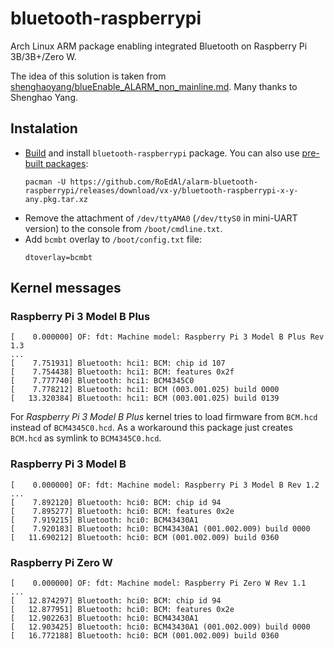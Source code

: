 # bluetooth-raspberrypi

Arch Linux ARM package enabling integrated Bluetooth on Raspberry Pi 3B/3B+/Zero W.

The idea of this solution is taken from [shenghaoyang/blueEnable_ALARM_non_mainline.md](https://gist.github.com/shenghaoyang/92e6dd65b9f0cc736a419f3e640663c2).
Many thanks to Shenghao Yang.

## Instalation

* [Build](//wiki.archlinux.org/index.php/Makepkg#Usage) and install `bluetooth-raspberrypi` package.
  You can also use [pre-built packages](//github.com/RoEdAl/alarm-bluetooth-raspberrypi/releases/latest):
  ````
  pacman -U https://github.com/RoEdAl/alarm-bluetooth-raspberrypi/releases/download/vx-y/bluetooth-raspberrypi-x-y-any.pkg.tar.xz
  ````
* Remove the attachment of `/dev/ttyAMA0` (`/dev/ttyS0` in mini-UART version) to the console from `/boot/cmdline.txt`.
* Add `bcmbt` overlay to `/boot/config.txt` file:
  ````
  dtoverlay=bcmbt
  ````

## Kernel messages

### Raspberry Pi 3 Model B Plus

````
[    0.000000] OF: fdt: Machine model: Raspberry Pi 3 Model B Plus Rev 1.3
...
[    7.751931] Bluetooth: hci1: BCM: chip id 107
[    7.754438] Bluetooth: hci1: BCM: features 0x2f
[    7.777740] Bluetooth: hci1: BCM4345C0
[    7.778212] Bluetooth: hci1: BCM (003.001.025) build 0000
[   13.320384] Bluetooth: hci1: BCM (003.001.025) build 0139
````

For *Raspberry Pi 3 Model B Plus* kernel tries to load firmware  from `BCM.hcd` instead of `BCM4345C0.hcd`.
As a workaround this package just creates `BCM.hcd` as symlink to `BCM4345C0.hcd`.

### Raspberry Pi 3 Model B

````
[    0.000000] OF: fdt: Machine model: Raspberry Pi 3 Model B Rev 1.2
...
[    7.892120] Bluetooth: hci0: BCM: chip id 94
[    7.895277] Bluetooth: hci0: BCM: features 0x2e
[    7.919215] Bluetooth: hci0: BCM43430A1
[    7.920183] Bluetooth: hci0: BCM43430A1 (001.002.009) build 0000
[   11.690212] Bluetooth: hci0: BCM (001.002.009) build 0360
````

### Raspberry Pi Zero W

````
[    0.000000] OF: fdt: Machine model: Raspberry Pi Zero W Rev 1.1
...
[   12.874297] Bluetooth: hci0: BCM: chip id 94
[   12.877951] Bluetooth: hci0: BCM: features 0x2e
[   12.902263] Bluetooth: hci0: BCM43430A1
[   12.903425] Bluetooth: hci0: BCM43430A1 (001.002.009) build 0000
[   16.772188] Bluetooth: hci0: BCM (001.002.009) build 0360
````
